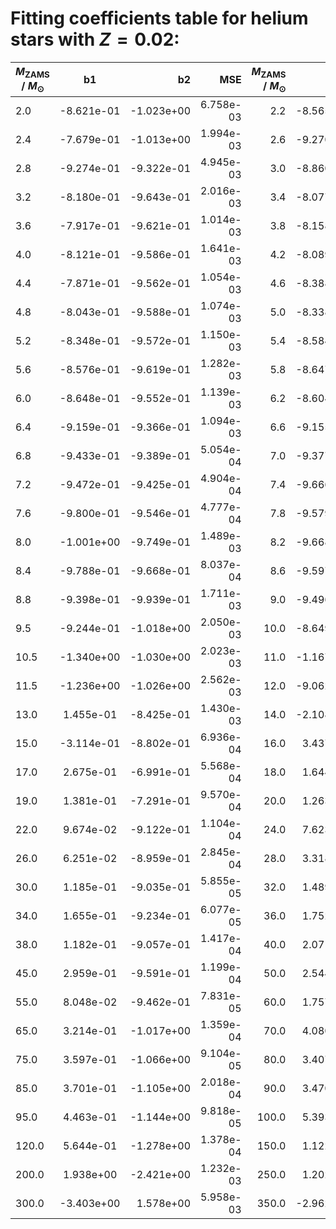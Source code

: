 # Fitting coefficients table for helium stars with  $Z=0.02$: 

| $M_{\text{ZAMS}}$ / $M_{\odot}$  |  b1  | b2   | MSE  |   $M_{\text{ZAMS}}$ / $M_{\odot}$   |  b1 |  b2 |  MSE | 
| ------------------|:-------------:| ----:|----:|------:|------:|-------:|-------:|
| 2.0 |  -8.621e-01 |  -1.023e+00 |  6.758e-03 |  2.2 |  -8.565e-01 |  -1.012e+00 |  4.576e-03 | 
| 2.4 |  -7.679e-01 |  -1.013e+00 |  1.994e-03 |  2.6 |  -9.270e-01 |  -9.450e-01 |  5.281e-03 | 
| 2.8 |  -9.274e-01 |  -9.322e-01 |  4.945e-03 |  3.0 |  -8.860e-01 |  -9.538e-01 |  2.237e-03 | 
| 3.2 |  -8.180e-01 |  -9.643e-01 |  2.016e-03 |  3.4 |  -8.077e-01 |  -9.629e-01 |  1.391e-03 | 
| 3.6 |  -7.917e-01 |  -9.621e-01 |  1.014e-03 |  3.8 |  -8.158e-01 |  -9.612e-01 |  1.708e-03 | 
| 4.0 |  -8.121e-01 |  -9.586e-01 |  1.641e-03 |  4.2 |  -8.089e-01 |  -9.591e-01 |  1.410e-03 | 
| 4.4 |  -7.871e-01 |  -9.562e-01 |  1.054e-03 |  4.6 |  -8.388e-01 |  -9.501e-01 |  1.335e-03 | 
| 4.8 |  -8.043e-01 |  -9.588e-01 |  1.074e-03 |  5.0 |  -8.338e-01 |  -9.547e-01 |  1.283e-03 | 
| 5.2 |  -8.348e-01 |  -9.572e-01 |  1.150e-03 |  5.4 |  -8.584e-01 |  -9.614e-01 |  1.175e-03 | 
| 5.6 |  -8.576e-01 |  -9.619e-01 |  1.282e-03 |  5.8 |  -8.647e-01 |  -9.695e-01 |  1.143e-03 | 
| 6.0 |  -8.648e-01 |  -9.552e-01 |  1.139e-03 |  6.2 |  -8.604e-01 |  -9.487e-01 |  8.272e-04 | 
| 6.4 |  -9.159e-01 |  -9.366e-01 |  1.094e-03 |  6.6 |  -9.155e-01 |  -9.356e-01 |  5.437e-04 | 
| 6.8 |  -9.433e-01 |  -9.389e-01 |  5.054e-04 |  7.0 |  -9.377e-01 |  -9.421e-01 |  5.679e-04 | 
| 7.2 |  -9.472e-01 |  -9.425e-01 |  4.904e-04 |  7.4 |  -9.666e-01 |  -9.494e-01 |  4.997e-04 | 
| 7.6 |  -9.800e-01 |  -9.546e-01 |  4.777e-04 |  7.8 |  -9.579e-01 |  -9.554e-01 |  8.829e-04 | 
| 8.0 |  -1.001e+00 |  -9.749e-01 |  1.489e-03 |  8.2 |  -9.668e-01 |  -9.829e-01 |  1.794e-03 | 
| 8.4 |  -9.788e-01 |  -9.668e-01 |  8.037e-04 |  8.6 |  -9.597e-01 |  -9.924e-01 |  1.883e-03 | 
| 8.8 |  -9.398e-01 |  -9.939e-01 |  1.711e-03 |  9.0 |  -9.496e-01 |  -9.963e-01 |  1.424e-03 | 
| 9.5 |  -9.244e-01 |  -1.018e+00 |  2.050e-03 |  10.0 |  -8.649e-01 |  -1.001e+00 |  1.646e-03 | 
| 10.5 |  -1.340e+00 |  -1.030e+00 |  2.023e-03 |  11.0 |  -1.167e+00 |  -1.029e+00 |  2.329e-03 | 
| 11.5 |  -1.236e+00 |  -1.026e+00 |  2.562e-03 |  12.0 |  -9.062e-01 |  -1.010e+00 |  3.051e-03 | 
| 13.0 |  1.455e-01 |  -8.425e-01 |  1.430e-03 |  14.0 |  -2.108e-01 |  -8.708e-01 |  1.066e-03 | 
| 15.0 |  -3.114e-01 |  -8.802e-01 |  6.936e-04 |  16.0 |  3.437e-01 |  -6.857e-01 |  5.877e-04 | 
| 17.0 |  2.675e-01 |  -6.991e-01 |  5.568e-04 |  18.0 |  1.644e-01 |  -7.225e-01 |  7.413e-04 | 
| 19.0 |  1.381e-01 |  -7.291e-01 |  9.570e-04 |  20.0 |  1.263e-01 |  -7.315e-01 |  9.009e-04 | 
| 22.0 |  9.674e-02 |  -9.122e-01 |  1.104e-04 |  24.0 |  7.623e-02 |  -8.982e-01 |  3.545e-04 | 
| 26.0 |  6.251e-02 |  -8.959e-01 |  2.845e-04 |  28.0 |  3.318e-02 |  -9.003e-01 |  9.516e-05 | 
| 30.0 |  1.185e-01 |  -9.035e-01 |  5.855e-05 |  32.0 |  1.489e-01 |  -9.136e-01 |  1.063e-04 | 
| 34.0 |  1.655e-01 |  -9.234e-01 |  6.077e-05 |  36.0 |  1.752e-01 |  -9.234e-01 |  1.433e-04 | 
| 38.0 |  1.182e-01 |  -9.057e-01 |  1.417e-04 |  40.0 |  2.071e-01 |  -9.337e-01 |  6.792e-05 | 
| 45.0 |  2.959e-01 |  -9.591e-01 |  1.199e-04 |  50.0 |  2.544e-01 |  -9.642e-01 |  1.642e-04 | 
| 55.0 |  8.048e-02 |  -9.462e-01 |  7.831e-05 |  60.0 |  1.757e-01 |  -9.720e-01 |  8.280e-05 | 
| 65.0 |  3.214e-01 |  -1.017e+00 |  1.359e-04 |  70.0 |  4.080e-01 |  -1.049e+00 |  1.078e-04 | 
| 75.0 |  3.597e-01 |  -1.066e+00 |  9.104e-05 |  80.0 |  3.407e-01 |  -1.076e+00 |  7.947e-05 | 
| 85.0 |  3.701e-01 |  -1.105e+00 |  2.018e-04 |  90.0 |  3.470e-01 |  -1.106e+00 |  1.961e-04 | 
| 95.0 |  4.463e-01 |  -1.144e+00 |  9.818e-05 |  100.0 |  5.393e-01 |  -1.184e+00 |  1.445e-04 | 
| 120.0 |  5.644e-01 |  -1.278e+00 |  1.378e-04 |  150.0 |  1.122e+00 |  -1.661e+00 |  3.734e-04 | 
| 200.0 |  1.938e+00 |  -2.421e+00 |  1.232e-03 |  250.0 |  1.202e+00 |  -2.140e+00 |  6.264e-03 | 
| 300.0 |  -3.403e+00 |  1.578e+00 |  5.958e-03 |  350.0 |  -2.962e+00 |  1.394e+00 |  2.073e-03 | 
